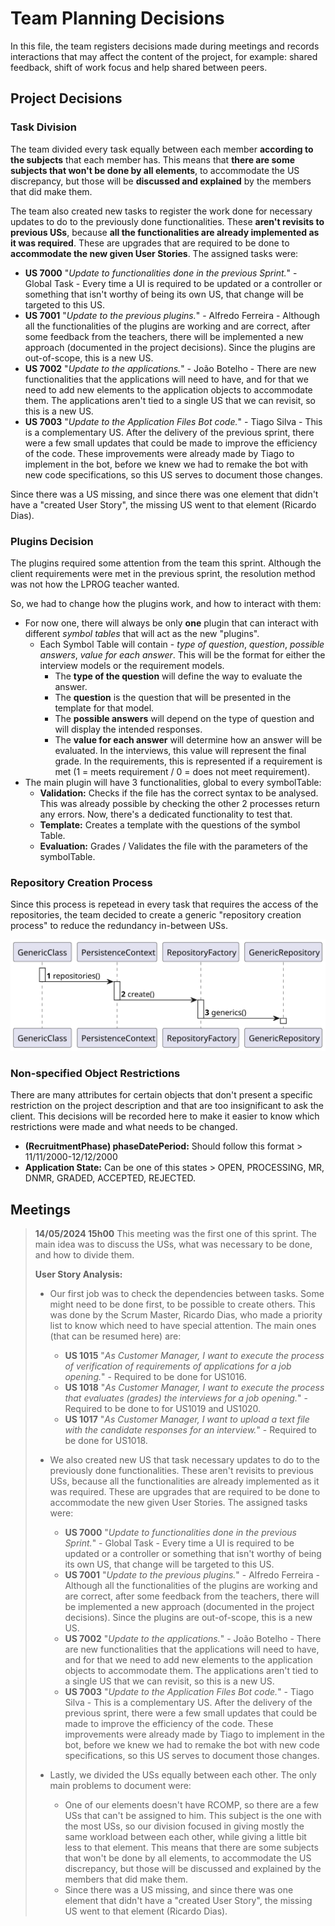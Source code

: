 # Team Planning Decisions

In this file, the team registers decisions made during meetings and records interactions that may affect the content
of the project, for example: shared feedback, shift of work focus and help shared between peers.

## Project Decisions

### Task Division

The team divided every task equally between each member **according to the subjects** that each member has. This means that **there are some subjects that won't be done by all elements**, to accommodate the US discrepancy, but those will be **discussed and explained** by the members that did make them.

The team also created new tasks to register the work done for necessary updates to do to the previously done functionalities. These **aren't revisits to previous USs**, because **all the functionalities are already implemented as it was required**. These are upgrades that are required to be done to **accommodate the new given User Stories**. The assigned tasks were:

   - **US 7000** "*Update to functionalities done in the previous Sprint.*" - Global Task - Every time a UI is required to be updated or a controller or something that isn't worthy of being its own US, that change will be targeted to this US.
   - **US 7001** "*Update to the previous plugins.*" - Alfredo Ferreira - Although all the functionalities of the plugins are working and are correct, after some feedback from the teachers, there will be implemented a new approach (documented in the project decisions).
   Since the plugins are out-of-scope, this is a new US.
   - **US 7002** "*Update to the applications.*" - João Botelho - There are new functionalities that the applications will need to have, and for that we need to add new elements to the application objects to accommodate them.
   The applications aren't tied to a single US that we can revisit, so this is a new US.
   - **US 7003** "*Update to the Application Files Bot code.*" - Tiago Silva - This is a complementary US. After the delivery of the previous sprint, there were a few small updates that could be made to improve the efficiency of the code.
   These improvements were already made by Tiago to implement in the bot, before we knew we had to remake the bot with new code specifications, so this US serves to document those changes.

Since there was a US missing, and since there was one element that didn't have a "created User Story", the missing US went to that element (Ricardo Dias).

### Plugins Decision

The plugins required some attention from the team this sprint. Although the client requirements were met in the previous sprint, the resolution method was not how the LPROG teacher wanted.

So, we had to change how the plugins work, and how to interact with them:
- For now one, there will always be only **one** plugin that can interact with different *symbol tables* that will act as the new "plugins".
  - Each Symbol Table will contain - *type of question*, *question*, *possible answers*, *value for each answer*.
  This will be the format for either the interview models or the requirement models.
    - The **type of the question** will define the way to evaluate the answer.
    - The **question** is the question that will be presented in the template for that model.
    - The **possible answers** will depend on the type of question and will display the intended responses.
    - The **value for each answer** will determine how an answer will be evaluated. In the interviews, this value will represent the final grade. In the requirements, this is represented if a requirement is met (1 = meets requirement / 0 = does not meet requirement).
- The main plugin will have 3 functionalities, global to every symbolTable:
  - **Validation:** Checks if the file has the correct syntax to be analysed. This was already possible by checking the other 2 processes return any errors. Now, there's a dedicated functionality to test that.
  - **Template:** Creates a template with the questions of the symbol Table.
  - **Evaluation:** Grades / Validates the file with the parameters of the symbolTable.

### Repository Creation Process

Since this process is repetead in every task that requires the access of the repositories, the team decided to create a generic "repository creation process" to reduce the redundancy in-between USs.

![Repository Creation Process](repository-creation-process.svg)

### Non-specified Object Restrictions

There are many attributes for certain objects that don't present a specific restriction on the project description and that are too insignificant to ask the client.
This decisions will be recorded here to make it easier to know which restrictions were made and what needs to be changed.

- **(RecruitmentPhase) phaseDatePeriod:** Should follow this format > 11/11/2000-12/12/2000
- **Application State:** Can be one of this states > OPEN, PROCESSING, MR, DNMR, GRADED, ACCEPTED, REJECTED.


## Meetings

> **14/05/2024 15h00**
> This meeting was the first one of this sprint. The main idea was to discuss the USs, what was necessary to be done, and how to divide them.
> 
> **User Story Analysis:**
> - Our first job was to check the dependencies between tasks. Some might need to be done first, to be possible to create others.
> This was done by the Scrum Master, Ricardo Dias, who made a priority list to know which need to have special attention. 
> The main ones (that can be resumed here) are:
>   - **US 1015** "*As Customer Manager, I want to execute the process of verification of requirements of applications for a job opening.*" - Required to be done for US1016.
>   - **US 1018** "*As Customer Manager, I want to execute the process that evaluates (grades) the interviews for a job opening.*" - Required to be done to for US1019 and US1020.
>   - **US 1017** "*As Customer Manager, I want to upload a text file with the candidate responses for an interview.*" - Required to be done for US1018.
> 
> - We also created new US that task necessary updates to do to the previously done functionalities. These aren't revisits to previous USs, because all the functionalities are already implemented as it was required.
> These are upgrades that are required to be done to accommodate the new given User Stories. The assigned tasks were:
>   - **US 7000** "*Update to functionalities done in the previous Sprint.*" - Global Task - Every time a UI is required to be updated or a controller or something that isn't worthy of being its own US, that change will be targeted to this US.
>   - **US 7001** "*Update to the previous plugins.*" - Alfredo Ferreira - Although all the functionalities of the plugins are working and are correct, after some feedback from the teachers, there will be implemented a new approach (documented in the project decisions).
>   Since the plugins are out-of-scope, this is a new US.
>   - **US 7002** "*Update to the applications.*" - João Botelho - There are new functionalities that the applications will need to have, and for that we need to add new elements to the application objects to accommodate them. 
>   The applications aren't tied to a single US that we can revisit, so this is a new US.
>   - **US 7003** "*Update to the Application Files Bot code.*" - Tiago Silva - This is a complementary US. After the delivery of the previous sprint, there were a few small updates that could be made to improve the efficiency of the code.
>   These improvements were already made by Tiago to implement in the bot, before we knew we had to remake the bot with new code specifications, so this US serves to document those changes. 
> 
> - Lastly, we divided the USs equally between each other. The only main problems to document were:
>   - One of our elements doesn't have RCOMP, so there are a few USs that can't be assigned to him. This subject is the one with the most USs, so our division focused in giving mostly the same workload between each other, while giving a little bit less to that element. 
>   This means that there are some subjects that won't be done by all elements, to accommodate the US discrepancy, but those will be discussed and explained by the members that did make them.
>   - Since there was a US missing, and since there was one element that didn't have a "created User Story", the missing US went to that element (Ricardo Dias).
